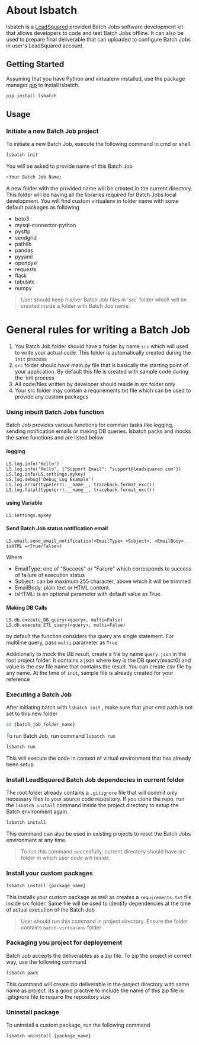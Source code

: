 
# About lsbatch

lsbatch is a [LeadSquared](https://www.leadsquared.com/) provided Batch Jobs software development kit that allows developers to code and test Batch Jobs offline.
It can also be used to prepare final deliverable that can uploaded to configure Batch Jobs in user's LeadSquared account.

## Getting Started

Assuming that you have Python and virtualenv installed, use the package manager [pip](https://pip.pypa.io/en/stable/) to install lsbatch.

```bash
pip install lsbatch
```

## Usage

### Initiate a new Batch Job project

To initiate a new Batch Job, execute the following command in cmd or shell.

```bash
lsbatch init
```

You will be asked to provide name of this Batch Job

```bash
>Your Batch Job Name:
```

A new folder with the provided name will be created in the current directory. 
This folder will be having all the libraries required for Batch Jobs local development.
You will find custom virtualenv in folder name with some default packages as following

* boto3
* mysql-connector-python
* pysftp
* sendgrid
* pathlib
* pandas
* pyyaml
* openpyxl
* requests
* flask
* tabulate
* numpy

> User should keep his/her Batch Job files in 'src' folder which will be created inside a folder with Batch Job name.

# General rules for writing a Batch Job

1. You Batch Job folder should have a folder by name `src` which will used to write your actual code. This folder is automatically created during the `init` process
2. `src` folder should have main.py file that is basically the starting point of your application. By default this file is created with sample code during the `init process
3. All code/files written by developer should reside in src folder only
4. Your src folder may contain a requirements.txt file which can be used to provide any custom packages

### Using inbuilt Batch Jobs function

Batch Job provides various functions for comman tasks like logging, sending notification emails or making DB queries. lsbatch packs and mocks the same functions and are listed below

#### logging
``` 
LS.log.info('Hello')
LS.log.info('Hello', {"Support Email": "support@leadsquared.com"})
LS.log.info(LS.settings.mykey)
LS.log.debug('Debug Log Example')
LS.log.error(type(err).__name__, traceback.format_exc())
LS.log.fatal(type(err).__name__, traceback.format_exc())
```
#### using Variable
``` 
LS.settings.mykey
```

#### Send Batch Job status notification email
```
LS.email.send_email_notification(<EmailType> <Subject>, <EmailBody>, isHTML =<True/False>)
```
Where
* EmailType: one of "Success" or "Failure" which corresponds to success of failure of execution status
* Subject: can be maximum 255 character, above which it will be trimmed
* EmailBody: plain text or HTML content.
* isHTML: is an optional parameter with default value as True.

#### Making DB Calls
```
LS.db.execute_DB_query(<query>, multi=False)
LS.db.execute_ETL_query(<query>, multi=False)
```
by default the function considers the query are single statement. For multiline query, pass `multi` parameter as `True`

Additionally to mock the DB result, create a file by name `query.json` in the root project folder. It contains a json where key is the DB query(exact0) and value is the csv file name that contains the result. You can create csv file by any name.
At the time of `init`, sample file is already created for your reference

###	Executing a Batch Job

After initiating batch with `lsbatch init` ,  make sure that your cmd path is not set to this new folder

```bash
cd {batch_job_folder_name}
```

To run Batch Job, run command `lsbatch run`

```bash
lsbatch run
```
This will execute the code in context of virtual environment that has already been setup

### Install LeadSquared Batch Job dependecies in current folder

The root folder already contains a `.gitignore` file that will commit only necessary files to your source code repository. If you clone the repo, run the `lsbatch install` command inside the project directory to setup the Batch environment again. 

```bash
lsbatch install
```
This command can also be used in existing projects to reset the Batch Jobs environment at any time.

> To run this command succesfully, current directory should have src folder in which user code will reside. 




### Install your custom packages

```bash
lsbatch install {package_name}
```

This installs your custom package as well as creates a `requirements.txt` file inside src folder. Same file will be used to identify dependencies at the time of actual execution of the Batch Job

> User should run this command in project directory. Ensure the folder contains `batch-virtualenv` folder

### Packaging you project for deployement

Batch Job accepts the deliverables as a zip file. 
To zip the project in correct way, use the following command

```bash
lsbatch pack
```

This command will create zip deliverable in the project directory with same name as project. Its a good practive to include the name of this zip file in .gitignore file to require the repository size


### Uninstall package

To uninstall a custom package, run the following command

```bash
lsbatch uninstall {package_name}
```
